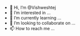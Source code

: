 - 👋 Hi, I’m @Vishweshtej
- 👀 I’m interested in ...
- 🌱 I’m currently learning ...
- 💞️ I’m looking to collaborate on ...
- 📫 How to reach me ...

<!---
Vishweshtej/Vishweshtej is a ✨ special ✨ repository because its `README.md` (this file) appears on your GitHub profile.
You can click the Preview link to take a look at your changes.
--->
